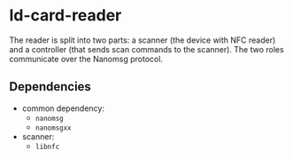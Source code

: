 # Id-card-reader

The reader is split into two parts: a scanner (the device with NFC reader) and a controller (that sends scan commands to the scanner).  The two roles communicate over the Nanomsg protocol.

## Dependencies

 - common dependency:
   - `nanomsg`
   - `nanomsgxx`
 - scanner:
   - `libnfc`
